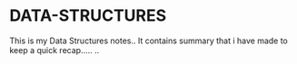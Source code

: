 # DATA-STRUCTURES
This is my Data Structures notes..
It contains summary that i have made to keep a quick recap.....
..

